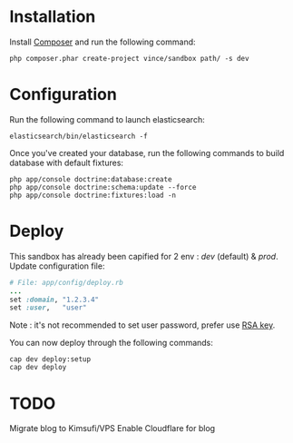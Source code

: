 Installation
============

Install [Composer](http://getcomposer.org/) and run the following command:
```shell
php composer.phar create-project vince/sandbox path/ -s dev
```

Configuration
=============

Run the following command to launch elasticsearch:
```shell
elasticsearch/bin/elasticsearch -f
```

Once you've created your database, run the following commands to build database with default fixtures:
```shell
php app/console doctrine:database:create
php app/console doctrine:schema:update --force
php app/console doctrine:fixtures:load -n
```

Deploy
======

This sandbox has already been capified for 2 env : _dev_ (default) & _prod_. Update configuration file:
```ruby
# File: app/config/deploy.rb
...
set :domain, "1.2.3.4"
set :user,   "user"
```

Note : it's not recommended to set user password, prefer use [RSA key](http://www.caxy.com/blog/2008/04/getting-authorized_keys-to-work-logging-in-without-a-password-in-linux/).

You can now deploy through the following commands:
```shell
cap dev deploy:setup
cap dev deploy
```

TODO
====

Migrate blog to Kimsufi/VPS
Enable Cloudflare for blog